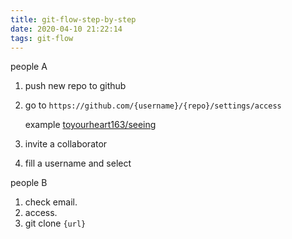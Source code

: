 ```yaml
---
title: git-flow-step-by-step
date: 2020-04-10 21:22:14
tags: git-flow
---
```


people A

1. push new repo to github
2. go to `https://github.com/{username}/{repo}/settings/access` 

   example [toyourheart163/seeing](https://github.com/toyourheart163/seeing/settings/access)
3. invite a collaborator
4. fill a username and select

people B

1. check email.
2. access.
3. git clone `{url}`
